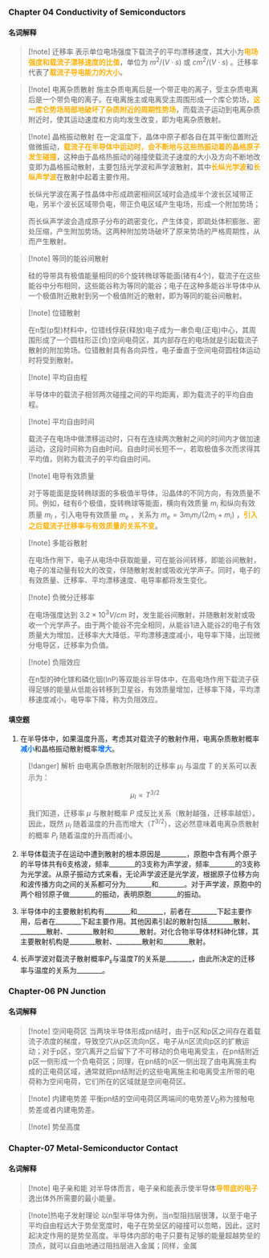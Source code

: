 ### Chapter 04 Conductivity of Semiconductors

#### 名词解释

>[!note] 迁移率
> 表示单位电场强度下载流子的平均漂移速度，其大小为<span style="font-weight:bold; color:rgb(255, 177, 10)">电场强度和载流子漂移速度的比值</span>，单位为 $m^{2}/(V \cdot s)$ 或 $cm^{2}/(V \cdot s)$ 。迁移率代表了<span style="font-weight:bold; color:rgb(255, 177, 10)">载流子导电能力的大小</span>。

>[!note] 电离杂质散射
> 施主杂质电离后是一个带正电的离子，受主杂质电离后是一个带负电的离子。在电离施主或电离受主周围形成一个库仑势场，<span style="font-weight:bold; color:rgb(255, 177, 10)">这一库仑势场局部地破坏了杂质附近的周期性势场</span>，而载流子运动到电离杂质附近时，使其运动速度和方向均发生改变，即为电离杂质散射。

>[!note] 晶格振动散射
> 在一定温度下，晶体中原子都各自在其平衡位置附近做微振动，<span style="font-weight:bold; color:rgb(255, 177, 10)">载流子在半导体中运动时，会不断地与这些热振动着的晶格原子发生碰撞</span>，这种由于晶格热振动的碰撞使载流子速度的大小及方向不断地改变即为晶格振动散射，主要包括光学波和声学波散射，其中<span style="font-weight:bold; color:rgb(255, 177, 10)">长纵光学波</span>和<span style="font-weight:bold; color:rgb(255, 177, 10)">长纵声学波</span>在散射中起着主要作用。
>
> 长纵光学波在离子性晶体中形成疏密相间区域时会造成半个波长区域带正电，另半个波长区域带负电，带正负电区域产生电场，形成一个附加势场；
>
> 而长纵声学波会造成原子分布的疏密变化，产生体变，即疏处体积膨胀、密处压缩，产生附加势场。这两种附加势场破坏了原来势场的严格周期性，从而产生散射。

>[!note] 等同的能谷间散射
>
> 硅的导带具有极值能量相同的6个旋转椭球等能面(锗有4个)，载流子在这些能谷中分布相同，这些能谷称为等同的能谷；电子在这种多能谷半导体中从一个极值附近散射到另一个极值附近的散射，即为等同的能谷间散射。

>[!note] 位错散射
>
> 在n型(p型)材料中，位错线俘获(释放)电子成为一串负电(正电)中心，其周围形成了一个圆柱形正(负)空间电荷区，其内部存在的电场就是引起载流子散射的附加势场。位错散射具有各向异性，电子垂直于空间电荷圆柱体运动时将受到散射。

>[!note] 平均自由程
>
> 半导体中的载流子相邻两次碰撞之间的平均距离，即为载流子的平均自由程。

>[!note] 平均自由时间
>
> 载流子在电场中做漂移运动时，只有在连续两次散射之间的时间内才做加速运动，这段时间称为自由时间。自由时间长短不一，若取极值多次而求得其平均值，则称为载流子的平均自由时间。

>[!note] 电导有效质量
>
> 对于等能面是旋转椭球面的多极值半导体，沿晶体的不同方向，有效质量不同。例如，硅有6个极值，旋转椭球等能面，横向有效质量 $m_i$ 和纵向有效质量 $m_l$ ，引入电导有效质量 $m_e$ ，关系为 $m_e=3m_lm_i/(2m_l+m_i)$ ，<span style="font-weight:bold; color:rgb(255, 177, 10)">引入之后载流子迁移率与有效质量的关系不变</span>。

>[!note] 多能谷散射
>
> 在电场作用下，电子从电场中获取能量，可在能谷间转移，即能谷间散射，电子的准动量有较大的改变，伴随散射发射或吸收光学声子。同时，电子的有效质量、迁移率、平均漂移速度、电导率都将发生变化。

>[!note] 负微分迁移率
>
> 在电场强度达到 $3.2\times10^3V/cm$ 时，发生能谷间散射，并随散射发射或吸收一个光学声子。由于两个能谷不完全相同，从能谷1进入能谷2的电子有效质量大为增加，迁移率大大降低，平均漂移速度减小，电导率下降，出现微分电导区，迁移率为负值。

> [!note] 负阻效应
> 
> 在n型的砷化镓和磷化铟(InP)等双能谷半导体中，在高电场作用下载流子获得足够的能量从低能谷转移到卫星谷，有效质量增加，迁移率下降，平均漂移速度减小，电导率下降，称为负阻效应。



#### 填空题

1. 在半导体中，如果温度升高，考虑其对载流子的散射作用，电离杂质散射概率<span style="font-weight:bold; color:rgb(10, 116, 255)">减小</span>和晶格振动散射概率<span style="font-weight:bold; color:rgb(10, 116, 255)">增大</span>。

>[!danger] 解析
> 由电离杂质散射所限制的迁移率 $\mu_I$ 与温度 $T$ 的关系可以表示为：
>
>$$
>\mu_I \propto T^{3/2}
>$$
>
>我们知道，迁移率 $\mu$ 与散射概率 $P$ 成反比关系（散射越强，迁移率越低）。因此，既然 $\mu_I$ 随着温度的升高而增大（$T^{3/2}$），这必然意味着电离杂质散射的概率 $P_I$ 随着温度的升高而减小。

2. 半导体载流子在运动中遭到散射的根本原因是________，原胞中含有两个原子的半导体共有6支格波，频率________的3支称为声学波，频率________的3支称为光学波。从原子振动方式来看，无论声学波还是光学波，根据原子位移方向和波传播方向之间的关系都可分为________和________。对于声学波，原胞中的两个相邻原子做________的振动，表明原胞________的振动。

3. 半导体中的主要散射机构有________和________，前者在________下起主要作用，后者在________下起主要作用。其他因素引起的散射包括________散射、________散射、________散射和________散射。对化合物半导体材料砷化镓，其主要散射机构是________散射、________散射和________散射。

4. 长声学波对载流子散射概率$P_s$与温度$T$的关系是________，由此所决定的迁移率与温度的关系为________。


### Chapter-06 PN Junction

#### 名词解释

>[!note] 空间电荷区
> 当两块半导体形成pn结时，由于n区和p区之间存在着载流子浓度的梯度，导致空穴从p区流向n区，电子从n区流向p区的扩散运动；对于p区，空穴离开之后留下了不可移动的负电电离受主，在pn结附近p区一侧形成一个负电荷区；同理，在pn结的n区一侧出现了由电离施主构成的正电荷区域，通常就把pn结附近的这些电离施主和电离受主所带的电荷称为空间电荷，它们所在的区域就是空间电荷区。

>[!note] 内建电势差
> 平衡pn结的空间电荷区两端间的电势差$V_D$称为接触电势差或者内建电势差。

>[!note] 势垒高度
> 



### Chapter-07 Metal-Semiconductor Contact

#### 名词解释

>[!note] 电子亲和能
> 对半导体而言，电子亲和能表示使半导体<span style="font-weight:bold; color:rgb(255, 177, 10)">导带底的电子</span>逸出体外所需要的最小能量。

>[!note]热电子发射理论
> 以n型半导体为例，当n型阻挡层很薄，以至于电子平均自由程远大于势垒宽度时，电子在势垒区的碰撞可以忽略，因此，这时起决定作用的是势垒高度。半导体内部的电子只要有足够的能量超越势垒的顶点，就可以自由地通过阻挡层进入金属；同样，金属

